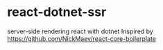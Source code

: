 # react-dotnet-ssr
server-side rendering react with dotnet
Inspired by https://github.com/NickMaev/react-core-boilerplate
